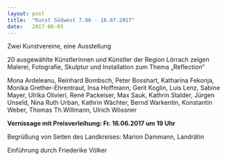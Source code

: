 ```yaml
---
layout: post
title:  "Kunst Südwest 7.06 - 16.07.2017"
date:   2017-06-03
---
```


Zwei Kunstvereine, eine Ausstellung    

20 ausgewählte Künstlerinnen und Künstler der Region Lörrach zeigen Malerei, Fotografie, Skulptur und Installation zum Thema „Reflection“

Mona Ardeleanu, Reinhard Bombsch, Peter Bosshart, Katharina Fekonja, Monika Grether-Ehrentraut, Insa Hoffmann, Gerit Koglin, Luis Lenz, Sabine Mayer, Ulrika Olivieri, René Packeiser, Max Sauk, Kathrin Stalder, Jürgen Unseld, Nina Ruth Urban, Kathrin Wächter, Bernd Warkentin, Konstantin Weber, Thomas Th.Willmann, Ulrich Wössner

 
**Vernissage mit Preisverleihung: Fr. 16.06.2017 um 19 Uhr**

Begrüßung von Seiten des Landkreises: Marion Dammann, Landrätin

Einführung durch Friederike  Völker

